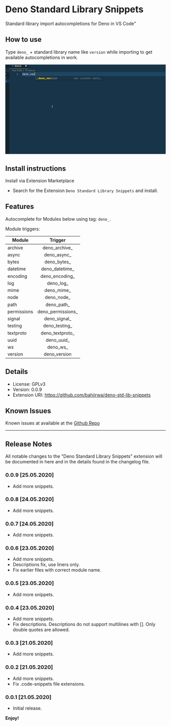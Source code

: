 # Deno Standard Library Snippets

Standard library import autocompletions for Deno in VS Code"

## How to use

Type `deno_` + standard library name like `version` while importing to get available autocompletions in work.

![Demo](images/deno-demo.gif)

## Install instructions

Install via Extension Marketplace

- Search for the Extension `Deno Standard Library Snippets` and install.

## Features

Autocomplete for Modules below using tag: `deno_`.

Module triggers:

| Module       | Trigger           |
| ------------ | :-------:         |
| archive      | deno_archive_     |
| async        | deno_async_       |
| bytes        | deno_bytes_       |
| datetime     | deno_datetime_    |
| encoding     | deno_encoding_    |
| log          | deno_log_         |
| mime         | deno_mime_        |
| node         | deno_node_        |
| path         | deno_path_        |
| permissions  | deno_permissions_ |
| signal       | deno_signal_      |
| testing      | deno_testing_     |
| textproto    | deno_textproto_   |
| uuid         | deno_uuid_        |
| ws           | deno_ws_          |
| version      | deno_version      |

## Details

-   License: GPLv3
-   Version: 0.0.9
-   Extension URI: https://github.com/bahiirwa/deno-std-lib-snippets

## Known Issues

Known issues at available at the [Github Repo](https://github.com/bahiirwa/deno-std-lib-snippets/issues)

-----------------------------------------------------------------------------------------------------------

## Release Notes

All notable changes to the "Deno Standard Library Snippets" extension will be documented in here and in the details found in the changelog file.

### 0.0.9 [25.05.2020]

- Add more snippets.

### 0.0.8 [24.05.2020]

- Add more snippets.

### 0.0.7 [24.05.2020]

- Add more snippets.

### 0.0.6 [23.05.2020]

- Add more snippets.
- Descriptions fix, use liners only.
- Fix earlier files with correct module name.

### 0.0.5 [23.05.2020]

- Add more snippets.

### 0.0.4 [23.05.2020]

- Add more snippets.
- Fix descriptions. Descriptions do not support multilines with []. Only double quotes are allowed.

### 0.0.3 [21.05.2020]

- Add more snippets.

### 0.0.2 [21.05.2020]

- Add more snippets.
- Fix .code-snippets file extensions.

### 0.0.1 [21.05.2020]

- Initial release.

**Enjoy!**
